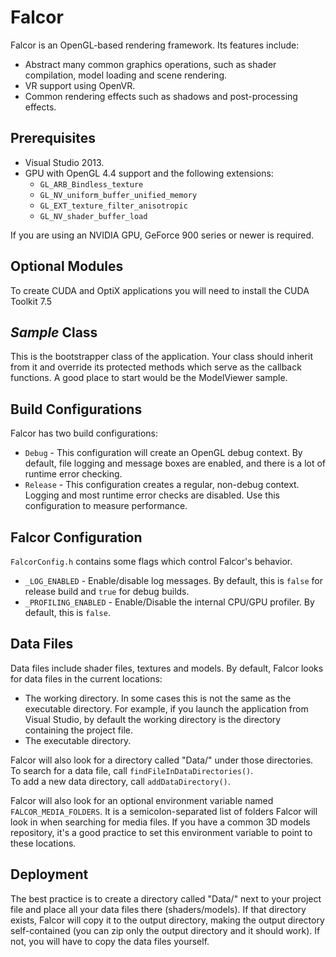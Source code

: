 Falcor
============

Falcor is an OpenGL-based rendering framework.
Its features include:
* Abstract many common graphics operations, such as shader compilation, model loading and scene rendering.
* VR support using OpenVR.
* Common rendering effects such as shadows and post-processing effects.

Prerequisites
------------------------
* Visual Studio 2013.
* GPU with OpenGL 4.4 support and the following extensions:
	* `GL_ARB_Bindless_texture`
	* `GL_NV_uniform_buffer_unified_memory`
	* `GL_EXT_texture_filter_anisotropic`
	* `GL_NV_shader_buffer_load`

If you are using an NVIDIA GPU, GeForce 900 series or newer is required.

Optional Modules
----------------
To create CUDA and OptiX applications you will need to install the CUDA Toolkit 7.5


*Sample* Class
-------------------
This is the bootstrapper class of the application. Your class should inherit from it and override its protected methods which serve as the callback functions.
A good place to start would be the ModelViewer sample.


Build Configurations
--------------------
Falcor has two build configurations:
* `Debug` - This configuration will create an OpenGL debug context. By default, file logging and message boxes are enabled, and there is a lot of runtime error checking.
* `Release` - This configuration creates a regular, non-debug context. Logging and most runtime error checks are disabled. Use this configuration to measure performance.

Falcor Configuration
--------------------
`FalcorConfig.h` contains some flags which control Falcor's behavior.
* `_LOG_ENABLED` - Enable/disable log messages. By default, this is `false` for release build and `true` for debug builds.
* `_PROFILING_ENABLED` - Enable/Disable the internal CPU/GPU profiler. By default, this is `false`.

Data Files
--------------------
Data files include shader files, textures and models.
By default, Falcor looks for data files in the current locations:
- The working directory. In some cases this is not the same as the executable directory. For example, if you launch the application from Visual Studio, by default the working directory is the directory containing the project file.
- The executable directory.

Falcor will also look for a directory called "Data/" under those directories.<br/>
To search for a data file, call `findFileInDataDirectories()`.<br/>
To add a new data directory, call `addDataDirectory()`.

Falcor will also look for an optional environment variable named `FALCOR_MEDIA_FOLDERS`. It is a semicolon-separated list of folders Falcor will look in when searching for media files. If you have a common 3D models repository, it's a good practice to set this environment variable to point to these locations.

Deployment
----------
The best practice is to create a directory called "Data/" next to your project file and place all your data files there (shaders/models).  If that directory exists, Falcor will copy it to the output directory, making the output directory self-contained (you can zip only the output directory and it should work).  If not, you will have to copy the data files yourself.
